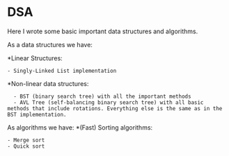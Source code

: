 # DSA
Here I wrote some basic important data structures and algorithms.

As a data structures we have:

  *Linear Structures:
  
    - Singly-Linked List implementation
    
   *Non-linear data structures:
   
      - BST (binary search tree) with all the important methods
      - AVL Tree (self-balancing binary search tree) with all basic methods that include rotations. Everything else is the same as in the BST implementation.


As algorithms we have:
  *(Fast) Sorting algorithms:
  
    - Merge sort
    - Quick sort
